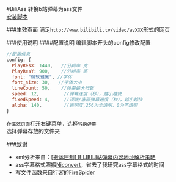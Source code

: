 #BiliAss
转换b站弹幕为ass文件  
[安装脚本](https://github.com/iMyon/UC/raw/master/BiliAss.myon.uc.js)  

###生效页面
满足`http://www.bilibili.tv/video/avXXX`形式的网页

###使用说明
####配置说明
编辑脚本开头的config修改配置

```javascript  
//配置信息
config: {
  PlayResX: 1440,   //分辨率 宽
  PlayResY: 900,    //分辨率 高
  font: "微软雅黑", //字体
  font_size: 30,   //字体大小
  lineCount: 50,    //弹幕最大行数
  speed: 12,         //弹幕速度（秒），越小越快
  fixedSpeed: 4,     //顶端/底部弹幕速度（秒），越小越快
  alpha: 140,        //透明度,256为全透明，0为不透明
}
```

在`生效页面`打开右键菜单，选择`转换弹幕`  
选择弹幕存放的文件夹

###致谢
* xml分析来自：[[搬运压制] BILIBILI站弹幕内容地址解析策略](http://9ch.co/t17836,1-1.html)  
* ass字幕格式照搬[Niconvert](https://github.com/muzuiget/niconvert)，省去了我研究ass字幕格式的时间  
* 写文件函数来自行客的[FireSpider](https://github.com/linusyu/FireSpider)